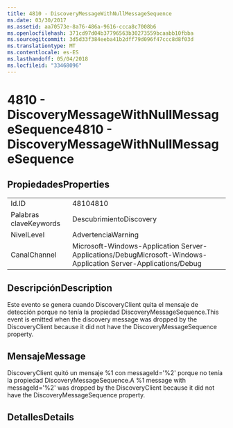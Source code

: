 ```yaml
---
title: 4810 - DiscoveryMessageWithNullMessageSequence
ms.date: 03/30/2017
ms.assetid: aa70573e-8a76-486a-9616-ccca8c7008b6
ms.openlocfilehash: 371cd97d04b37796563b30273559bcaabb10fbba
ms.sourcegitcommit: 3d5d33f384eeba41b2dff79d096f47ccc8d8f03d
ms.translationtype: MT
ms.contentlocale: es-ES
ms.lasthandoff: 05/04/2018
ms.locfileid: "33468096"
---
```

# <a name="4810---discoverymessagewithnullmessagesequence"></a><span data-ttu-id="5b172-102">4810 - DiscoveryMessageWithNullMessageSequence</span><span class="sxs-lookup"><span data-stu-id="5b172-102">4810 - DiscoveryMessageWithNullMessageSequence</span></span>
## <a name="properties"></a><span data-ttu-id="5b172-103">Propiedades</span><span class="sxs-lookup"><span data-stu-id="5b172-103">Properties</span></span>  
  
|||  
|-|-|  
|<span data-ttu-id="5b172-104">Id.</span><span class="sxs-lookup"><span data-stu-id="5b172-104">ID</span></span>|<span data-ttu-id="5b172-105">4810</span><span class="sxs-lookup"><span data-stu-id="5b172-105">4810</span></span>|  
|<span data-ttu-id="5b172-106">Palabras clave</span><span class="sxs-lookup"><span data-stu-id="5b172-106">Keywords</span></span>|<span data-ttu-id="5b172-107">Descubrimiento</span><span class="sxs-lookup"><span data-stu-id="5b172-107">Discovery</span></span>|  
|<span data-ttu-id="5b172-108">Nivel</span><span class="sxs-lookup"><span data-stu-id="5b172-108">Level</span></span>|<span data-ttu-id="5b172-109">Advertencia</span><span class="sxs-lookup"><span data-stu-id="5b172-109">Warning</span></span>|  
|<span data-ttu-id="5b172-110">Canal</span><span class="sxs-lookup"><span data-stu-id="5b172-110">Channel</span></span>|<span data-ttu-id="5b172-111">Microsoft-Windows-Application Server-Applications/Debug</span><span class="sxs-lookup"><span data-stu-id="5b172-111">Microsoft-Windows-Application Server-Applications/Debug</span></span>|  
  
## <a name="description"></a><span data-ttu-id="5b172-112">Descripción</span><span class="sxs-lookup"><span data-stu-id="5b172-112">Description</span></span>  
 <span data-ttu-id="5b172-113">Este evento se genera cuando DiscoveryClient quita el mensaje de detección porque no tenía la propiedad DiscoveryMessageSequence.</span><span class="sxs-lookup"><span data-stu-id="5b172-113">This event is emitted when the discovery message was dropped by the DiscoveryClient because it did not have the DiscoveryMessageSequence property.</span></span>  
  
## <a name="message"></a><span data-ttu-id="5b172-114">Mensaje</span><span class="sxs-lookup"><span data-stu-id="5b172-114">Message</span></span>  
 <span data-ttu-id="5b172-115">DiscoveryClient quitó un mensaje %1 con messageId='%2' porque no tenía la propiedad DiscoveryMessageSequence.</span><span class="sxs-lookup"><span data-stu-id="5b172-115">A %1 message with messageId='%2' was dropped by the DiscoveryClient because it did not have the DiscoveryMessageSequence property.</span></span>  
  
## <a name="details"></a><span data-ttu-id="5b172-116">Detalles</span><span class="sxs-lookup"><span data-stu-id="5b172-116">Details</span></span>
